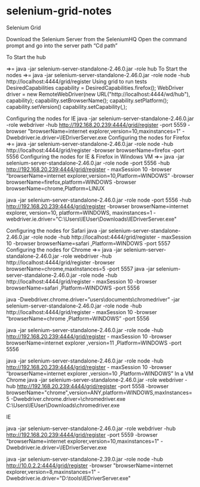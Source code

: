 # selenium-grid-notes
Selenium Grid 

Download the Selenium Server from the SeleniumHQ
Open the command prompt and go into the server path 
“Cd path”

To Start the hub

=>=   java -jar selenium-server-standalone-2.46.0.jar -role hub
To Start the nodes
=>=  java -jar selenium-server-standalone-2.46.0.jar -role node -hub http://localhost:4444/grid/register
Using grid to run tests
DesiredCapabilities capability = DesiredCapabilities.firefox();
WebDriver driver = new RemoteWebDriver(new URL("http://localhost:4444/wd/hub"), capability);
capability.setBrowserName();
capability.setPlatform();
capability.setVersion()
capability.setCapability(,);

Configuring the nodes for IE
java -jar selenium-server-standalone-2.46.0.jar -role webdriver -hub http://192.168.20.239:4444/grid/register -port 5559 -browser "browserName=internet explorer,version=10,maxinstances=1" -Dwebdriver.ie.driver=\IEDriverServer.exe
Configuring the nodes for Firefox
=>= java -jar selenium-server-standalone-2.46.0.jar -role node -hub http://localhost:4444/grid/register  -browser browserName=firefox -port 5556
Configuring the nodes for IE & Firefox in Windows VM
=>= java -jar selenium-server-standalone-2.46.0.jar -role node -port 5556 -hub http://192.168.20.239:4444/grid/register - maxSession 10 -browser “browserName=internet explorer,version=10,Platform=WINDOWS” -browser browserName=firefox,platform=WINDOWS -browser browserName=chrome,Platform=LINUX

java -jar selenium-server-standalone-2.46.0.jar -role node -port 5556 -hub http://192.168.20.239:4444/grid/register  -browser browserName=internet explorer, version=10, platform=WINDOWS, maxinstances=1 -webdriver.ie.driver="C:\Users\IEUser\Downloads\IEDriverServer.exe"




Configuring the nodes for Safari
java -jar selenium-server-standalone-2.46.0.jar -role node -hub http://localhost:4444/grid/register - maxSession 10 -browser browserName=safari ,Platform=WINDOWS -port 5557
Configuring the nodes for Chrome
=>= java -jar selenium-server-standalone-2.46.0.jar -role webdriver -hub http://localhost:4444/grid/register  -browser browserName=chrome,maxInstances=5 -port 5557
java -jar selenium-server-standalone-2.46.0.jar -role node -hub http://localhost:4444/grid/register - maxSession 10 -browser browserName=safari ,Platform=WINDOWS -port 5556

java -Dwebdriver.chrome.driver=”users\documents\chromedriver” -jar selenium-server-standalone-2.46.0.jar -role node -hub http://localhost:4444/grid/register - maxSession 10 -browser “browserName=chrome ,Platform=WINDOWS” -port 5556

java -jar selenium-server-standalone-2.46.0.jar -role node -hub http://192.168.20.239:4444/grid/register - maxSession 10 -browser browserName=internet explorer ,version=11 ,Platform=WINDOWS -port 5556

java -jar selenium-server-standalone-2.46.0.jar -role node -hub http://192.168.20.239:4444/grid/register - maxSession 10 -browser “browserName=internet explorer ,version=10 ,Platform=WINDOWS”
In a VM Chrome
java -jar selenium-server-standalone-2.46.0.jar -role webdriver -hub http://192.168.20.239:4444/grid/register -port 5558 -browser browserName="chrome",version=ANY,platform=WINDOWS,maxInstances=5 -Dwebdriver.chrome.driver=\chromedriver.exe
C:\Users\IEUser\Downloads\chromedriver.exe

IE

java -jar selenium-server-standalone-2.46.0.jar -role webdriver -hub http://192.168.20.239:4444/grid/register -port 5559 -browser "browserName=internet explorer,version=10,maxinstances=1" -Dwebdriver.ie.driver=\IEDriverServer.exe


java -jar selenium-server-standalone-2.39.0.jar -role node -hub http://10.0.2.2:4444/grid/register -browser "browserName=internet explorer,version=8,maxinstances=1" -Dwebdriver.ie.driver="D:\tools\IEDriverServer.exe"

